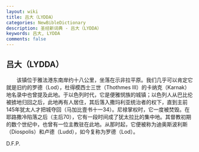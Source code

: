 ```yaml
---
layout: wiki
title: 吕大（LYDDA）
categories: NewBibleDictionary
description: 圣经新词典 - 吕大（LYDDA）
keywords: 吕大, LYDDA
comments: false
---
```


## 吕大（LYDDA）

　　该镇位于雅法港东南岸约十八公里，坐落在示非拉平原。我们几乎可以肯定它就是旧约的罗德（Lod），杜得模西士三世（Thothmes III）的卡纳克（Karnak）地名录中也曾提及此地。于以色列时代，它是便雅悯族的城镇；以色列人从巴比伦被掳地归回之后，此地再有人居住，其后落入撒玛利亚统治者的权下，直到主前145年犹太人才把城夺回（马加比壹书十一34）。尼禄掌权时，它一度被焚毁。在耶路撒冷陷落之后（主后70），它有一段时间成了犹太拉比的集中地。其督教初期的数个世纪中，也曾有一位主教驻在此地。从那时起，它便被称为迪奥斯波利斯（Diospolis）和卢德（Ludd），如今复称为罗德（Lod）。

D.F.P.








